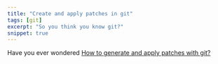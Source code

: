 ```yaml
---
title: "Create and apply patches in git"
tags: [git]
excerpt: "So you think you know git?"
snippet: true
---
```


Have you ever wondered [How to generate and apply patches with git?](https://gist.github.com/nepsilon/22bc62a23f785716705c) 
